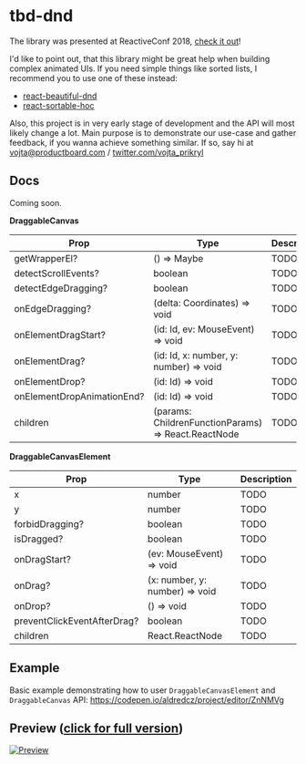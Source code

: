 # tbd-dnd

The library was presented at ReactiveConf 2018, [check it out](https://www.youtube.com/watch?v=81K49MN0dM8&t=396)!

I'd like to point out, that this library might be great help when building complex animated UIs. If you need simple things like sorted lists, I recommend you to use one of these instead:

- [react-beautiful-dnd](https://github.com/atlassian/react-beautiful-dnd)
- [react-sortable-hoc](https://github.com/clauderic/react-sortable-hoc)

Also, this project is in very early stage of development and the API will most likely change a lot. Main purpose is to demonstrate our use-case and gather feedback, if you wanna achieve something similar. If so, say hi at [vojta@productboard.com](mailto:vojta@productboard.com) / [twitter.com/vojta_prikryl](https://twitter.com/vojta_prikryl)

## Docs
Coming soon.

**DraggableCanvas**

Prop | Type | Description
---|---|---
getWrapperEl? | () => Maybe<HTMLElement> | TODO
detectScrollEvents? | boolean | TODO
detectEdgeDragging? | boolean | TODO
onEdgeDragging? | (delta: Coordinates) => void | TODO
onElementDragStart? | (id: Id, ev: MouseEvent) => void | TODO
onElementDrag? | (id: Id, x: number, y: number) => void | TODO
onElementDrop? | (id: Id) => void | TODO
onElementDropAnimationEnd? | (id: Id) => void | TODO
children | (params: ChildrenFunctionParams<Id>) => React.ReactNode | TODO
 

**DraggableCanvasElement**

Prop | Type | Description 
---|---|---
x | number | TODO 
y | number | TODO 
forbidDragging? | boolean | TODO 
isDragged? | boolean | TODO 
onDragStart? | (ev: MouseEvent) => void | TODO 
onDrag? | (x: number, y: number) => void | TODO 
onDrop? | () => void | TODO 
preventClickEventAfterDrag? | boolean | TODO 
children | React.ReactNode | TODO 


## Example

Basic example demonstrating how to user `DraggableCanvasElement` and `DraggableCanvas` API:
https://codepen.io/aldredcz/project/editor/ZnNMVg

## Preview ([click for full version](http://data.aldred.cz/pb-roadmap.mp4))
   
[![Preview](http://data.aldred.cz/pb-roadmap-preview.gif)](http://data.aldred.cz/pb-roadmap.mp4)